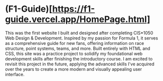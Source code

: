 # (F1-Guide)[https://f1-guide.vercel.app/HomePage.html]
This was the first website I built and designed after completing CIS*1050 Web Design & Development. Inspired by my passion for Formula 1, it serves as a comprehensive guide for new fans, offering information on race structure, point systems, teams, and more. Built entirely with HTML and CSS, this site was a practice project to solidify my foundational web development skills after finishing the introductory course. I am excited to revisit this project in the future, applying the advanced skills I've acquired over the years to create a more modern and visually appealing user interface.

